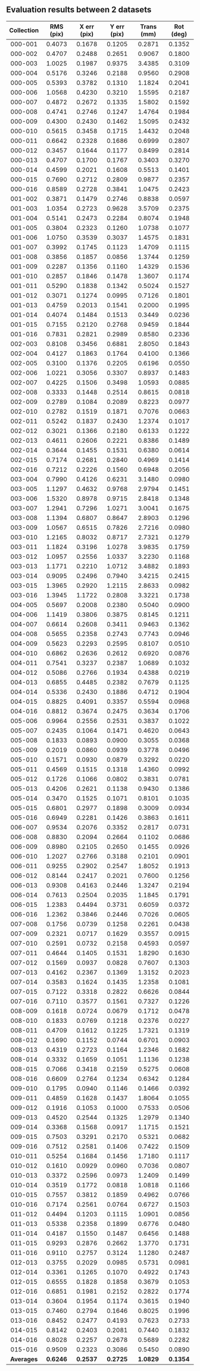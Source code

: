 ## Evaluation results between 2 datasets

| Collection | RMS (pix) | X err (pix) | Y err (pix) | Trans (mm) | Rot (deg) |
| :-------------: | :---: | :---: | :---: | :---: | :---: |
|   000-001    |   0.4073  |    0.1678   |    0.1205   |   0.2871   |   0.1352  |
|   000-002    |   0.4707  |    0.2488   |    0.2651   |   0.9067   |   0.1800  |
|   000-003    |   1.0025  |    0.1987   |    0.9375   |   3.4385   |   0.3109  |
|   000-004    |   0.5176  |    0.3246   |    0.2188   |   0.9560   |   0.2908  |
|   000-005    |   0.5393  |    0.3782   |    0.1310   |   1.1824   |   0.2041  |
|   000-006    |   1.0568  |    0.4230   |    0.3210   |   1.5595   |   0.2187  |
|   000-007    |   0.4872  |    0.2672   |    0.1335   |   1.5802   |   0.1592  |
|   000-008    |   0.4741  |    0.2746   |    0.1247   |   1.4764   |   0.1984  |
|   000-009    |   0.4300  |    0.2430   |    0.1462   |   1.5095   |   0.2432  |
|   000-010    |   0.5615  |    0.3458   |    0.1715   |   1.4432   |   0.2048  |
|   000-011    |   0.6642  |    0.2328   |    0.1686   |   0.6999   |   0.2807  |
|   000-012    |   0.3457  |    0.1644   |    0.1177   |   0.8499   |   0.2814  |
|   000-013    |   0.4707  |    0.1700   |    0.1767   |   0.3403   |   0.3270  |
|   000-014    |   0.4599  |    0.2021   |    0.1608   |   0.5513   |   0.1401  |
|   000-015    |   0.7690  |    0.2712   |    0.2809   |   0.9877   |   0.2357  |
|   000-016    |   0.8589  |    0.2728   |    0.3841   |   1.0475   |   0.2423  |
|   001-002    |   0.3871  |    0.1479   |    0.2746   |   0.8838   |   0.0597  |
|   001-003    |   1.0354  |    0.2723   |    0.9628   |   3.5709   |   0.2375  |
|   001-004    |   0.5141  |    0.2473   |    0.2284   |   0.8074   |   0.1948  |
|   001-005    |   0.3804  |    0.2323   |    0.1260   |   1.0738   |   0.1077  |
|   001-006    |   1.0750  |    0.3539   |    0.3037   |   1.4575   |   0.1831  |
|   001-007    |   0.3992  |    0.1745   |    0.1123   |   1.4709   |   0.1115  |
|   001-008    |   0.3856  |    0.1857   |    0.0856   |   1.3744   |   0.1259  |
|   001-009    |   0.2287  |    0.1356   |    0.1160   |   1.4329   |   0.1536  |
|   001-010    |   0.2857  |    0.1846   |    0.1478   |   1.3607   |   0.1174  |
|   001-011    |   0.5290  |    0.1838   |    0.1342   |   0.5024   |   0.1527  |
|   001-012    |   0.3071  |    0.1274   |    0.0995   |   0.7126   |   0.1801  |
|   001-013    |   0.4759  |    0.2013   |    0.1541   |   0.2000   |   0.1995  |
|   001-014    |   0.4074  |    0.1484   |    0.1513   |   0.3449   |   0.0236  |
|   001-015    |   0.7155  |    0.2120   |    0.2768   |   0.9459   |   0.1844  |
|   001-016    |   0.7831  |    0.2821   |    0.2989   |   0.8580   |   0.2336  |
|   002-003    |   0.8108  |    0.3456   |    0.6881   |   2.8050   |   0.1843  |
|   002-004    |   0.4127  |    0.1863   |    0.1764   |   0.4100   |   0.1366  |
|   002-005    |   0.3100  |    0.1376   |    0.2205   |   0.6196   |   0.0550  |
|   002-006    |   1.0221  |    0.3056   |    0.3307   |   0.8937   |   0.1483  |
|   002-007    |   0.4225  |    0.1506   |    0.3498   |   1.0593   |   0.0885  |
|   002-008    |   0.3333  |    0.1448   |    0.2514   |   0.8615   |   0.0818  |
|   002-009    |   0.2789  |    0.1084   |    0.2089   |   0.8223   |   0.0977  |
|   002-010    |   0.2782  |    0.1519   |    0.1871   |   0.7076   |   0.0663  |
|   002-011    |   0.5242  |    0.1837   |    0.2430   |   1.2374   |   0.1017  |
|   002-012    |   0.3021  |    0.1366   |    0.2180   |   0.6133   |   0.1222  |
|   002-013    |   0.4611  |    0.2606   |    0.2221   |   0.8386   |   0.1489  |
|   002-014    |   0.3644  |    0.1455   |    0.1531   |   0.6380   |   0.0614  |
|   002-015    |   0.7174  |    0.2681   |    0.2840   |   0.4969   |   0.1414  |
|   002-016    |   0.7212  |    0.2226   |    0.1560   |   0.6948   |   0.2056  |
|   003-004    |   0.7990  |    0.4126   |    0.6231   |   3.1480   |   0.0980  |
|   003-005    |   1.1297  |    0.4632   |    0.9768   |   2.9794   |   0.1451  |
|   003-006    |   1.5320  |    0.8978   |    0.9715   |   2.8418   |   0.1348  |
|   003-007    |   1.2941  |    0.7296   |    1.0271   |   3.0041   |   0.1675  |
|   003-008    |   1.1394  |    0.6807   |    0.8647   |   2.8903   |   0.1296  |
|   003-009    |   1.0567  |    0.6515   |    0.7826   |   2.7216   |   0.0980  |
|   003-010    |   1.2165  |    0.8032   |    0.8717   |   2.7321   |   0.1279  |
|   003-011    |   1.1824  |    0.3196   |    1.0278   |   3.9835   |   0.1759  |
|   003-012    |   1.0957  |    0.2556   |    1.0337   |   3.2230   |   0.1168  |
|   003-013    |   1.1771  |    0.2210   |    1.0712   |   3.4882   |   0.1893  |
|   003-014    |   0.9095  |    0.2496   |    0.7940   |   3.4215   |   0.2415  |
|   003-015    |   1.3965  |    0.2920   |    1.2115   |   2.8633   |   0.0982  |
|   003-016    |   1.3945  |    1.1722   |    0.2808   |   3.3221   |   0.1738  |
|   004-005    |   0.5697  |    0.2008   |    0.2380   |   0.5040   |   0.0900  |
|   004-006    |   1.1419  |    0.3806   |    0.3875   |   0.8145   |   0.1211  |
|   004-007    |   0.6614  |    0.2608   |    0.3411   |   0.9463   |   0.1362  |
|   004-008    |   0.5655  |    0.2358   |    0.2743   |   0.7743   |   0.0946  |
|   004-009    |   0.5623  |    0.2293   |    0.2595   |   0.8107   |   0.0510  |
|   004-010    |   0.6862  |    0.2636   |    0.2612   |   0.6920   |   0.0876  |
|   004-011    |   0.7541  |    0.3237   |    0.2387   |   1.0689   |   0.1032  |
|   004-012    |   0.5086  |    0.2766   |    0.1934   |   0.4388   |   0.0219  |
|   004-013    |   0.6855  |    0.4485   |    0.2382   |   0.7679   |   0.1125  |
|   004-014    |   0.5336  |    0.2430   |    0.1886   |   0.4712   |   0.1904  |
|   004-015    |   0.8825  |    0.4091   |    0.3357   |   0.5594   |   0.0968  |
|   004-016    |   0.8812  |    0.3674   |    0.2475   |   0.3634   |   0.1706  |
|   005-006    |   0.9964  |    0.2556   |    0.2531   |   0.3837   |   0.1022  |
|   005-007    |   0.2435  |    0.1064   |    0.1471   |   0.4620   |   0.0643  |
|   005-008    |   0.1833  |    0.0893   |    0.0900   |   0.3055   |   0.0368  |
|   005-009    |   0.2019  |    0.0860   |    0.0939   |   0.3778   |   0.0496  |
|   005-010    |   0.1571  |    0.0930   |    0.0879   |   0.3292   |   0.0220  |
|   005-011    |   0.4569  |    0.1515   |    0.1318   |   1.4360   |   0.0992  |
|   005-012    |   0.1726  |    0.1066   |    0.0802   |   0.3831   |   0.0781  |
|   005-013    |   0.4206  |    0.2621   |    0.1138   |   0.9430   |   0.1386  |
|   005-014    |   0.3470  |    0.1525   |    0.1071   |   0.8101   |   0.1035  |
|   005-015    |   0.6801  |    0.2977   |    0.1898   |   0.3009   |   0.0934  |
|   005-016    |   0.6949  |    0.2281   |    0.1426   |   0.3863   |   0.1611  |
|   006-007    |   0.9534  |    0.2076   |    0.3352   |   0.2817   |   0.0731  |
|   006-008    |   0.8830  |    0.2094   |    0.2664   |   0.1102   |   0.0686  |
|   006-009    |   0.8980  |    0.2105   |    0.2650   |   0.1455   |   0.0926  |
|   006-010    |   1.2027  |    0.2766   |    0.3188   |   0.2101   |   0.0901  |
|   006-011    |   0.9255  |    0.2902   |    0.2547   |   1.8052   |   0.1913  |
|   006-012    |   0.8144  |    0.2417   |    0.2021   |   0.7600   |   0.1256  |
|   006-013    |   0.9308  |    0.4163   |    0.2446   |   1.3247   |   0.2194  |
|   006-014    |   0.7613  |    0.2504   |    0.2035   |   1.1845   |   0.1791  |
|   006-015    |   1.2383  |    0.4494   |    0.3731   |   0.6059   |   0.0372  |
|   006-016    |   1.2362  |    0.3846   |    0.2446   |   0.7026   |   0.0605  |
|   007-008    |   0.1756  |    0.0739   |    0.1258   |   0.2261   |   0.0438  |
|   007-009    |   0.2321  |    0.0717   |    0.1629   |   0.3557   |   0.0915  |
|   007-010    |   0.2591  |    0.0732   |    0.2158   |   0.4593   |   0.0597  |
|   007-011    |   0.4644  |    0.1405   |    0.1531   |   1.8290   |   0.1630  |
|   007-012    |   0.1569  |    0.0937   |    0.0828   |   0.7607   |   0.1303  |
|   007-013    |   0.4162  |    0.2367   |    0.1369   |   1.3152   |   0.2023  |
|   007-014    |   0.3583  |    0.1624   |    0.1435   |   1.2358   |   0.1081  |
|   007-015    |   0.7122  |    0.3318   |    0.2822   |   0.6626   |   0.0844  |
|   007-016    |   0.7110  |    0.3577   |    0.1561   |   0.7327   |   0.1226  |
|   008-009    |   0.1618  |    0.0724   |    0.0679   |   0.1712   |   0.0478  |
|   008-010    |   0.1833  |    0.0769   |    0.1218   |   0.2376   |   0.0227  |
|   008-011    |   0.4709  |    0.1612   |    0.1225   |   1.7321   |   0.1319  |
|   008-012    |   0.1690  |    0.1152   |    0.0744   |   0.6701   |   0.0903  |
|   008-013    |   0.4319  |    0.2723   |    0.1164   |   1.2346   |   0.1682  |
|   008-014    |   0.3332  |    0.1659   |    0.1051   |   1.1136   |   0.1238  |
|   008-015    |   0.7066  |    0.3418   |    0.2159   |   0.5275   |   0.0608  |
|   008-016    |   0.6609  |    0.2764   |    0.1234   |   0.6342   |   0.1284  |
|   009-010    |   0.1795  |    0.0940   |    0.1146   |   0.1466   |   0.0392  |
|   009-011    |   0.4859  |    0.1628   |    0.1437   |   1.8064   |   0.1055  |
|   009-012    |   0.1916  |    0.1053   |    0.1000   |   0.7533   |   0.0506  |
|   009-013    |   0.4520  |    0.2544   |    0.1325   |   1.2979   |   0.1340  |
|   009-014    |   0.3368  |    0.1568   |    0.0917   |   1.1715   |   0.1521  |
|   009-015    |   0.7503  |    0.3291   |    0.2170   |   0.5321   |   0.0682  |
|   009-016    |   0.7512  |    0.2581   |    0.1406   |   0.7422   |   0.1509  |
|   010-011    |   0.5254  |    0.1684   |    0.1456   |   1.7180   |   0.1117  |
|   010-012    |   0.1610  |    0.0929   |    0.0960   |   0.7036   |   0.0807  |
|   010-013    |   0.3372  |    0.2596   |    0.0973   |   1.2409   |   0.1499  |
|   010-014    |   0.3519  |    0.1772   |    0.0818   |   1.0818   |   0.1166  |
|   010-015    |   0.7557  |    0.3812   |    0.1859   |   0.4962   |   0.0766  |
|   010-016    |   0.7174  |    0.2561   |    0.0764   |   0.6727   |   0.1503  |
|   011-012    |   0.4494  |    0.1203   |    0.1115   |   1.0901   |   0.0856  |
|   011-013    |   0.5338  |    0.2358   |    0.1899   |   0.6776   |   0.0480  |
|   011-014    |   0.4187  |    0.1550   |    0.1487   |   0.6456   |   0.1488  |
|   011-015    |   0.9293  |    0.2876   |    0.2662   |   1.3770   |   0.1731  |
|   011-016    |   0.9110  |    0.2757   |    0.3124   |   1.1280   |   0.2487  |
|   012-013    |   0.3755  |    0.2029   |    0.0985   |   0.5731   |   0.0981  |
|   012-014    |   0.3361  |    0.1265   |    0.1070   |   0.4922   |   0.1743  |
|   012-015    |   0.6555  |    0.1828   |    0.1858   |   0.3679   |   0.1053  |
|   012-016    |   0.6851  |    0.1981   |    0.2152   |   0.2822   |   0.1774  |
|   013-014    |   0.3604  |    0.1954   |    0.1174   |   0.3615   |   0.1940  |
|   013-015    |   0.7460  |    0.2794   |    0.1646   |   0.8025   |   0.1996  |
|   013-016    |   0.8452  |    0.2477   |    0.4193   |   0.7623   |   0.2733  |
|   014-015    |   0.8142  |    0.2403   |    0.2081   |   0.7440   |   0.1832  |
|   014-016    |   0.8028  |    0.2257   |    0.2678   |   0.5689   |   0.2282  |
|   015-016    |   0.9509  |    0.2323   |    0.3086   |   0.5450   |   0.0890  |
|   **Averages**   |   **0.6246**  |    **0.2537**   |    **0.2725**   |   **1.0829**   |   **0.1354**  |